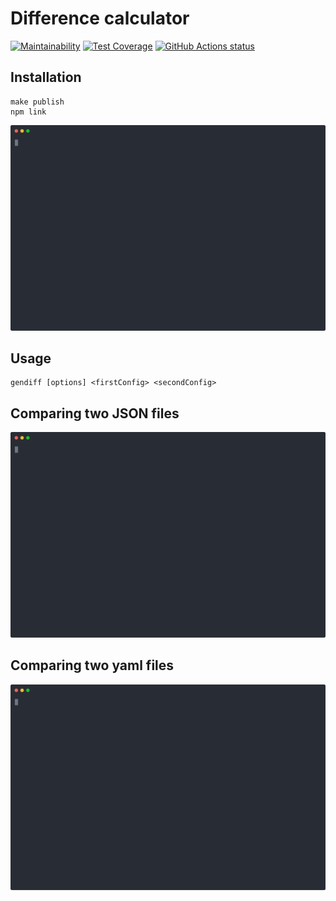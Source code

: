 # Difference calculator

[![Maintainability](https://api.codeclimate.com/v1/badges/a99a88d28ad37a79dbf6/maintainability)](https://codeclimate.com/github/dmfedotov/frontend-project-lvl2)
[![Test Coverage](https://api.codeclimate.com/v1/badges/ea4d3687b3be0cdcf50a/test_coverage)](https://codeclimate.com/github/dmfedotov/frontend-project-lvl2/test_coverage)
<a href="https://github.com/dmfedotov/frontend-project-lvl2"><img alt="GitHub Actions status" src="https://github.com/dmfedotov/frontend-project-lvl2/workflows/Node.js-CI/badge.svg"></a>

## Installation
```
make publish
npm link
```
[![asciicast](asciinemas/install-package.svg)](https://asciinema.org/a/oj2gYxaevMgiBHY5ntXIpch01)

## Usage
```
gendiff [options] <firstConfig> <secondConfig>
```
## Comparing two JSON files
[![asciicast](asciinemas/comparing-json-files.svg)](https://asciinema.org/a/tQTE5Y4DLCxUsPLK9sLDKFQzY)

## Comparing two yaml files
[![asciicast](asciinemas/comparing-yaml-files.svg)](https://asciinema.org/a/Mo1yHqHjGGc5QAgtIHBStyhAw)
